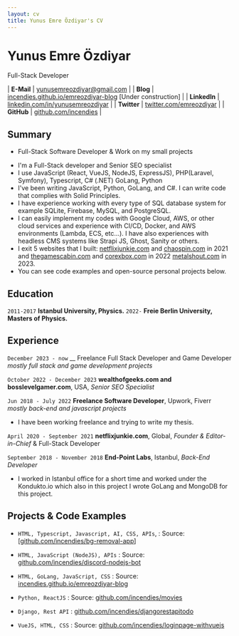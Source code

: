 ```yaml
---
layout: cv
title: Yunus Emre Özdiyar's CV
---
```

# Yunus Emre Özdiyar
Full-Stack Developer 

| __E-Mail__   | [yunusemreozdiyar@gmail.com](mailto:yunusemreozdiyar@gmail.com)    | 
| __Blog__  | [incendies.github.io/emreozdiyar-blog](https://incendies.github.io/emreozdiyar-blog/)    [Under construction]   |
| __LinkedIn__ | [linkedin.com/in/yunusemreozdiyar](https://linkedin.com/in/yunusemreozdiyar) |
| __Twitter__  | [twitter.com/emreozdiyar](https://twitter.com/emreozdiyar)       |
| __GitHub__  | [github.com/incendies](https://github.com/incendies)         |

## Summary
* Full-Stack Software Developer & Work on my small projects 

- I'm a Full-Stack developer and Senior SEO specialist 
- I use JavaScript (React, VueJS, NodeJS, ExpressJS), PHP(Laravel, Symfony), Typescript, C# (.NET) GoLang, Python
- I've been writing JavaScript, Python, GoLang, and C#. I can write code that complies with Solid Principles. 
- I have experience working with every type of SQL database system for example SQLite, Firebase, MySQL, and PostgreSQL.
- I can easily implement my codes with Google Cloud, AWS, or other cloud services and experience with CI/CD, Docker, and AWS environments (Lambda, ECS, etc...). I have also experiences with headless CMS systems like Strapi JS, Ghost, Sanity or others.
- I exit 5 websites that I built: [netflixjunkie.com](https://netflixjunkie.com) and [chaospin.com](https://chaospin.com) in 2021 and [thegamescabin.com](https://thegamescabin.com) and [corexbox.com](https://corexbox.com) in 2022 [metalshout.com](https://metalshout.com) in 2023. 
- You can see code examples and open-source personal projects below.

## Education
`2011-2017`
__Istanbul University, Physics.__
`2022-`
__Freie Berlin University, Masters of Physics.__

## Experience
`December 2023 - now`
__ Freelance Full Stack Developer and Game Developer 
_mostly full stack and game development projects_

`October 2022 - December 2023`
__wealthofgeeks.com and bosslevelgamer.com__, USA, 
_Senior SEO Specialist_

`Jun 2018 - July 2022`
__Freelance Software Developer__, Upwork, Fiverr  
_mostly back-end and javascript projects_
- I have been working freelance and trying to write my thesis.

`April 2020 - September 2021`
__netflixjunkie.com__, Global, 
_Founder & Editor-in-Chief_ & Full-Stack Developer

`September 2018 - November 2018`
__End-Point Labs__, Istanbul,
_Back-End Developer_
- I worked in Istanbul office for a short time and worked under the Kondukto.io which also in this project I wrote GoLang and MongoDB for this project.

## Projects & Code Examples

- `HTML, Typescript, Javascript, AI, CSS, APIs`, : 
   Source: [[github.com/incendies/bg-removal-app](https://github.com/incendies/bg-removal-app)]

- `HTML, JavaScript (NodeJS), APIs` : 
   Source: [github.com/incendies/discord-nodejs-bot]((https://github.com/incendies/discord-nodejs-bot))
  
- `HTML, GoLang, JavaScript, CSS` : 
   Source: [incendies.github.io/emreozdiyar-blog](https://incendies.github.io/emreozdiyar-blog/)

- `Python, ReactJS` : 
   Source: [github.com/incendies/movies](https://github.com/incendies/movies)

- `Django, Rest API` : [github.com/incendies/djangorestapitodo](https://github.com/incendies/djangorestapitodo)

- `VueJS, HTML, CSS` :
  Source: [github.com/incendies/loginpage-withvuejs](https://github.com/incendies/loginpage-withvuejs)
